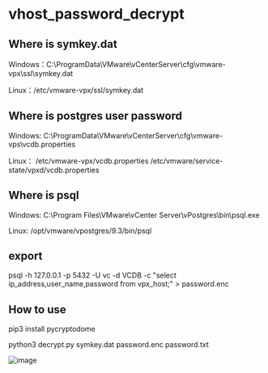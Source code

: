 # vhost_password_decrypt

## Where is symkey.dat
Windows：C:\ProgramData\VMware\vCenterServer\cfg\vmware-vpx\ssl\symkey.dat

Linux：/etc/vmware-vpx/ssl/symkey.dat

## Where is postgres user password
Windows: C:\ProgramData\VMware\vCenterServer\cfg\vmware-vps\vcdb.properties

Linux：
/etc/vmware-vpx/vcdb.properties
/etc/vmware/service-state/vpxd/vcdb.properties

## Where is psql
Windows: C:\Program Files\VMware\vCenter Server\vPostgres\bin\psql.exe

Linux: /opt/vmware/vpostgres/9.3/bin/psql

## export 
psql -h 127.0.0.1 -p 5432 -U vc -d VCDB -c "select ip_address,user_name,password from vpx_host;" > password.enc

## How to use

pip3 install pycryptodome

python3 decrypt.py symkey.dat password.enc password.txt

![image](https://user-images.githubusercontent.com/24275308/145789863-3911ce8b-b6e1-4114-b051-1cb0c4df5068.png)
